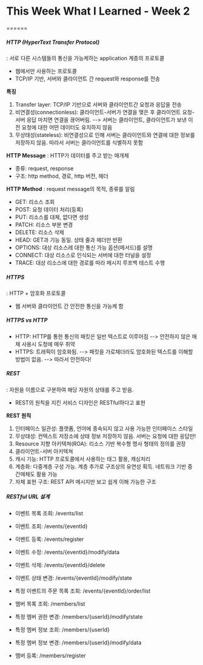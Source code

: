 # This Week What I Learned - Week 2
======

##### HTTP (HyperText Transfer Protocol)
: 서로 다른 시스템들의 통신을 가능케하는 application 계층의 프로토콜
- 웹에서만 사용하는 프로토콜
- TCP/IP 기반, 서버와 클라이언트 간 request와 response를 전송

**특징**
1. Transfer layer: TCP/IP 기반으로 서버와 클라이언트간 요청과 응답을 전송
2. 비연결성(connectionless): 클라이언트-서버가 연결을 맺은 후 클라이언트 요청-서버 응답 마치면 연결을 끊어버림.
--> 서버는 클라이언트, 클라이언트가 보낸 이전 요청에 대한 어떤 데이터도 유지하지 않음
3. 무상태성(stateless): 비연결성으로 인해 서버는 클라이언트와 연결에 대한 정보를 저장하지 않음. 따라서 서버는 클라이언트를 식별하지 못함

**HTTP Message**
: HTTP가 데이터를 주고 받는 매개체
- 종류: request, response
- 구조: http method, 경로, http 버전, 헤더

**HTTP Method**
: request message의 목적, 종류를 알림
- GET: 리소스 조회
- POST: 요청 데이터 처리(등록)
- PUT: 리소스를 대체, 없다면 생성
- PATCH: 리소스 부분 변경
- DELETE: 리소스 삭제
- HEAD: GET과 기능 동일. 상태 줄과 헤더만 반환
- OPTIONS: 대상 리소스레 대한 통신 가능 옵션(메서드)를 설명
- CONNECT: 대상 리소스로 인식되는 서버에 대한 터널을 설정
- TRACE: 대상 리소스에 대한 경로를 따라 메시지 루프백 테스트 수행

##### HTTPS
: HTTP + 암호화 프로토콜
- 웹 서버와 클라이언트 간 안전한 통신을 가능케 함

##### HTTPS vs HTTP
- HTTP: HTTP를 통한 통신의 패킷은 일반 텍스트로 이루어짐
--> 안전하지 않은 매체 사용시 도청에 매우 취약
- HTTPS: 트래픽이 암호화됨.
--> 패킷을 가로채더라도 암호화된 텍스트를 이해할 방법이 없음.
--> 따라서 안전하다! 

##### REST
: 자원을 이름으로 구분하여 해당 자원의 상태를 주고 받음.
- REST의 원칙을 지킨 서비스 디자인은 RESTful하다고 표현

**REST 원칙**
1. 인터페이스 일관성: 플랫폼, 언어에 종속되지 않고 사용 가능한 인터페이스 스타일
2. 무상태성: 컨텍스트 저장소에 상태 정보 저장하지 않음. 서버는 요청에 대한 응답만!
3. Resource 지향 아키텍쳐(ROA): 리소스 기반 복수형 명사 형태의 정의를 권장
4. 클라이언트-서버 아키텍쳐
5. 캐시 기능: HTTP 프로토콜에서 사용하는 태그 활용, 캐싱처리
6. 계층화: 다중계층 구성 가능. 계층 추가로 구조상의 유연성 획득. 네트워크 기반 중간매체도 활용 가능
7. 자체 표현 구조: REST API 메시지만 보고 쉽게 이해 가능한 구조

##### RESTful URL 설계

- 이벤트 목록 조회: /events/list
- 이벤트 조회: /events/{eventId}
- 이벤트 등록: /events/register
- 이벤트 수정: /events/{eventId}/modify/data
- 이벤트 삭제: /events/{eventId}/delete
- 이벤트 상태 변경: /events/{eventId}/modify/state
- 특정 이벤트의 주문 목록 조회: /events/{eventId}/order/list

- 멤버 목록 조회: /members/list
- 특정 멤버 권한 변경: /members/{userId}/modify/state
- 특정 멤버 정보 조회: /members/{userId}
- 특정 멤버 정보 변경: /members/{userId}/modify/data
- 멤버 등록: /members/register